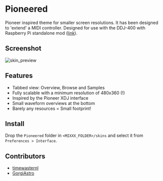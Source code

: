 # Pioneered
Pioneer inspired theme for smaller screen resolutions. It has been designed to 'extend' a MIDI controller.
Designed for use with the DDJ-400 with Raspberry Pi standalone mod ([link](https://www.youtube.com/watch?v=kyrJW7Vaf68)).

## Screenshot
![skin_preview](https://github.com/timewasternl/Pioneered/blob/master/skin_preview.png?raw=true)

## Features
* Tabbed view: Overview, Browse and Samples
* Fully scalable with a minimum resolution of 480x360 (!)
* Inspired by the Pioneer XDJ interface
* Small waveform overviews at the bottom
* Barely any resources = Small footprint!

## Install
Drop the `Pioneered` folder in `<MIXXX_FOLDER>/skins` and select it from `Preferences > Interface`.

## Contributors
* [timewasternl](https://github.com/timewasternl)
* [GorgiAstro](https://github.com/GorgiAstro)

